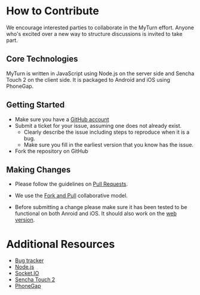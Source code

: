# How to Contribute

We encourage interested parties to collaborate in the MyTurn effort. Anyone who's excited over a new way to structure discussions is invited to take part.

## Core Technologies

MyTurn is written in JavaScript using Node.js on the server side and Sencha Touch 2 on the client side. It is packaged to Android and iOS using PhoneGap.

## Getting Started


* Make sure you have a [GitHub account](https://github.com/signup/free)
* Submit a ticket for your issue, assuming one does not already exist.
  * Clearly describe the issue including steps to reproduce when it is a bug.
  * Make sure you fill in the earliest version that you know has the issue.
* Fork the repository on GitHub

## Making Changes

* Please follow the guidelines on  [Pull Requests](https://help.github.com/articles/using-pull-requests).

* We use the  [Fork and Pull](https://help.github.com/articles/using-pull-requests#fork--pull) collaborative model.

* Before submitting a change please make sure it has been tested to be functional on both Anroid and iOS. It should also work on the [web version](http://mturn.hp.af.cm/).


# Additional Resources

* [Bug tracker](https://github.com/yishayw/MyTurn/issues?state=open)
* [Node.js](http://nodejs.org/)
* [Socket.IO](http://socket.io/)
* [Sencha Touch 2](http://www.sencha.com/products/touch)
* [PhoneGap](http://phonegap.com/)
